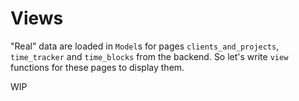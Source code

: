 # Views

"Real" data are loaded in `Model`s for pages `clients_and_projects`, `time_tracker` and `time_blocks` from the backend. So let's write `view` functions for these pages to display them.

WIP
